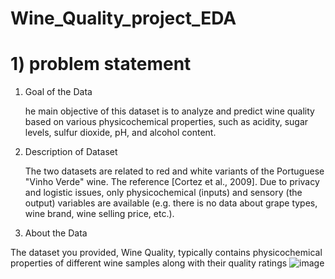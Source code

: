 # Wine_Quality_project_EDA
# 1) problem statement

  1. Goal of the Data

      he main objective of this dataset is to analyze and predict wine quality based on various physicochemical properties, such as acidity, sugar levels, sulfur dioxide, pH, and alcohol content.

  2. Description of Dataset

       The two datasets are related to red and white variants of the Portuguese "Vinho Verde" wine. The reference [Cortez et al., 2009]. Due to privacy and logistic issues, only physicochemical (inputs) and sensory (the output) variables are available (e.g. there is no data about grape types, wine brand, wine selling price, etc.).
  3. About the Data
  
  The dataset you provided, Wine Quality, typically contains physicochemical properties of different wine samples along with their quality ratings
![image](https://github.com/user-attachments/assets/3d3dc784-924c-421a-b259-378a0d169f27)
